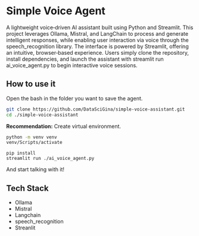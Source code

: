 # Simple Voice Agent

A lightweight voice‑driven AI assistant built using Python and Streamlit. This project leverages Ollama, Mistral, and LangChain to process and generate intelligent responses, while enabling user interaction via voice through the speech_recognition library. The interface is powered by Streamlit, offering an intuitive, browser‑based experience. Users simply clone the repository, install dependencies, and launch the assistant with streamlit run ai_voice_agent.py to begin interactive voice sessions. 

## How to use it

Open the bash in the folder you want to save the agent.

```Bash
git clone https://github.com/DataSciGina/simple-voice-assistant.git
cd ./simple-voice-assistant
```
**Recommendation:** Create virtual environment.

```bash
python -m venv venv
venv/Scripts/activate
```

```
pip install
streamlit run ./ai_voice_agent.py
```

And start talking with it!

## Tech Stack

- Ollama
- Mistral
- Langchain
- speech_recognition
- Streanlit
